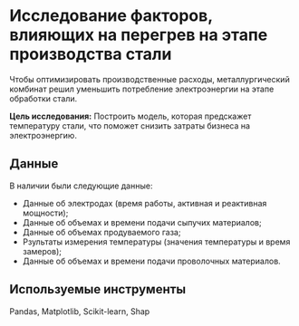 # Исследование факторов, влияющих на перегрев на этапе производства стали
Чтобы оптимизировать производственные расходы, металлургический комбинат решил уменьшить потребление электроэнергии на этапе обработки стали.

**Цель исследования:** Построить модель, которая предскажет температуру стали, что поможет снизить затраты бизнеса на электроэнергию.
## Данные
В наличии были следующие данные:
- Данные об электродах (время работы, активная и реактивная мощности);
- Данные об объемах и времени подачи сыпучих материалов;
- Данные об объемах продуваемого газа;
- Рзультаты измерения температуры (значения температуры и время замеров);
- Данные об объемах и времени подачи проволочных материалов.

## Используемые инструменты
Pandas, Matplotlib, Scikit-learn, Shap
